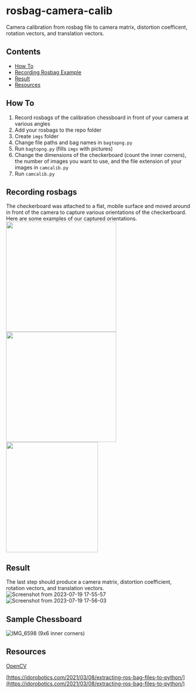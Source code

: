 # rosbag-camera-calib
Camera calibration from rosbag file to camera matrix, distortion coefficent, rotation vectors, and translation vectors.

## Contents
* [How To](https://github.com/vichan7/ros-camera-calib/blob/main/README.md#how-to)  
* [Recording Rosbag Example](https://github.com/vichan7/rosbag-camera-calib/edit/main/README.md#recording-rosbags)  
* [Result](https://github.com/vichan7/rosbag-camera-calib/edit/main/README.md#result)  
* [Resources](https://github.com/vichan7/ros-camera-calib/blob/main/README.md#resources)

## How To
1. Record rosbags of the calibration chessboard in front of your camera at various angles
2. Add your rosbags to the repo folder
3. Create `imgs` folder
4. Change file paths and bag names in `bagtopng.py`
5. Run `bagtopng.py` (fills `imgs` with pictures)
7. Change the dimensions of the checkerboard (count the inner corners), the number of images you want to use, and the file extension of your images in `camcalib.py`
8. Run `camcalib.py`

## Recording rosbags
The checkerboard was attached to a flat, mobile surface and moved around in front of the camera to capture various orientations of the checkerboard. Here are some examples of our captured orientations.  
<img src="https://github.com/vichan7/rosbag-camera-calib/assets/100101338/61eaff56-ae23-4e24-8981-7ea271bf4e1d" width="300" height="300">
<img src="https://github.com/vichan7/rosbag-camera-calib/assets/100101338/64af1d47-82b8-47f3-97f1-3be257a770fc" width="300" height="300">
<img src="https://github.com/vichan7/rosbag-camera-calib/assets/100101338/7b91d423-8783-447d-a3a3-544e928ed029" width="250" height="300">

## Result
The last step should produce a camera matrix, distortion coefficient, rotation vectors, and translation vectors.  
![Screenshot from 2023-07-19 17-55-57](https://github.com/vichan7/rosbag-camera-calib/assets/100101338/8bda46f3-79bf-4746-91f4-25f8cd7c7551)
![Screenshot from 2023-07-19 17-56-03](https://github.com/vichan7/rosbag-camera-calib/assets/100101338/168680b6-cda5-4f5f-8825-2ad8c0d37ad0)



## Sample Chessboard
![IMG_6598](https://github.com/vichan7/ros-camera-calib/assets/117228381/1e17886e-89ec-46f8-af90-678717c69ad5)
(9x6 inner corners)

## Resources
[OpenCV](https://www.geeksforgeeks.org/camera-calibration-with-python-opencv/#)

[https://idorobotics.com/2021/03/08/extracting-ros-bag-files-to-python/](https://idorobotics.com/2021/03/08/extracting-ros-bag-files-to-python/)

